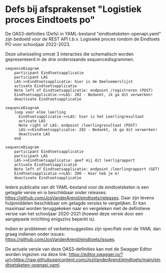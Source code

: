 # Defs bij afsprakenset "Logistiek proces Eindtoets po"
De OAS3-definities (Defs) in YAML-bestand "eindtoetsketen-openapi.yaml" zijn bedoeld voor de REST API t.b.v. Logisieke proces rondom de Eindtoets PO voor schooljaar 2022-2023. 

Deze uitwisseling omvat 3 interacties die schematisch worden gepresenteerd in de drie onderstaande sequencedisgrammen.

```mermaid
sequenceDiagram
    participant Eindtoetsapplicatie
    participant LAS
    LAS->>Eindtoetsapplicatie: hier is de Deelnemerslijst
    activate Eindtoetsapplicatie
    Note left of Eindtoetsapplicatie: endpoint /registreren (POST)
    Eindtoetsapplicatie->>LAS: 202 - Bedankt, ik ga dit verwerken!
    deactivate Eindtoetsapplicatie
```

```mermaid
sequenceDiagram
    loop voor elke leerling
      Eindtoetsapplicatie->>LAS: hier is het Leerlingresultaat
      activate LAS
      Note right of LAS: endpoint /leerlingresultaat (POST)
      LAS->>Eindtoetsapplicatie: 202 - Bedankt, ik ga dit verwerken!
      deactivate LAS
    end
```

```mermaid
sequenceDiagram
    participant Eindtoetsapplicatie
    participant LAS
    LAS->>Eindtoetsapplicatie: geef mij dit leerligrapport
    activate Eindtoetsapplicatie
    Note left of Eindtoetsapplicatie: endpoint /leerlingrapport (GET)
    Eindtoetsapplicatie->>LAS: 200 - Hier heb je m!
    deactivate Eindtoetsapplicatie
```

Iedere publicatie van dit YAML-bestand voor de eindtoetsketen is een getagde versie en is beschikbaar onder releases: https://github.com/JosVanderArend/eindtoets/releases. Daar zijn tevens hulpmiddelen beschikbaar om getagde versies te vergelijken. 
Er kan maximaal worden teruggekeken naar en vergeleken met de definitieve versie van het schooljaar 2020-2021 (hoewel deze versie door een aangepaste inrichting enigszins beperkt is).

Indien er problemen of verbetersuggesties zijn specifiek over de YAML dan graag indienen onder issues: https://github.com/JosVanderArend/eindtoets/issues.


De actuele versie van deze OAS3-definities kan met de Swagger Editor worden ingezien via deze link: https://editor.swagger.io/?url=https://raw.githubusercontent.com/JosVanderArend/eindtoets/main/eindtoetsketen-openapi.yaml. 
 

